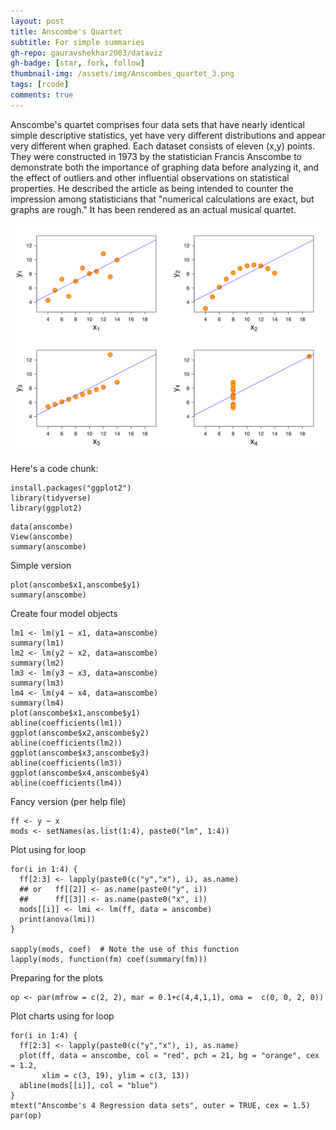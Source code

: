 ```yaml
---
layout: post
title: Anscombe's Quartet
subtitle: For simple summaries
gh-repo: gauravshekhar2003/dataviz
gh-badge: [star, fork, follow]
thumbnail-img: /assets/img/Anscombes_quartet_3.png
tags: [rcode]
comments: true
---
```


Anscombe's quartet comprises four data sets that have nearly identical simple descriptive statistics, yet have very different distributions and appear very different when graphed. Each dataset consists of eleven (x,y) points. They were constructed in 1973 by the statistician Francis Anscombe to demonstrate both the importance of graphing data before analyzing it, and the effect of outliers and other influential observations on statistical properties. He described the article as being intended to counter the impression among statisticians that "numerical calculations are exact, but graphs are rough." It has been rendered as an actual musical quartet.

![Anscombe's quartet](https://raw.githubusercontent.com/gauravshekhar2003/dataviz/master/assets/img/Anscombes_quartet_3.png)

Here's a code chunk:

~~~
install.packages("ggplot2")
library(tidyverse)
library(ggplot2)
~~~

~~~
data(anscombe)
View(anscombe)
summary(anscombe)
~~~

Simple version

~~~
plot(anscombe$x1,anscombe$y1)
summary(anscombe)
~~~


Create four model objects
~~~
lm1 <- lm(y1 ~ x1, data=anscombe)
summary(lm1)
lm2 <- lm(y2 ~ x2, data=anscombe)
summary(lm2)
lm3 <- lm(y3 ~ x3, data=anscombe)
summary(lm3)
lm4 <- lm(y4 ~ x4, data=anscombe)
summary(lm4)
plot(anscombe$x1,anscombe$y1)
abline(coefficients(lm1))
ggplot(anscombe$x2,anscombe$y2)
abline(coefficients(lm2))
ggplot(anscombe$x3,anscombe$y3)
abline(coefficients(lm3))
ggplot(anscombe$x4,anscombe$y4)
abline(coefficients(lm4))
~~~

Fancy version (per help file)

~~~
ff <- y ~ x
mods <- setNames(as.list(1:4), paste0("lm", 1:4))
~~~

Plot using for loop

~~~
for(i in 1:4) {
  ff[2:3] <- lapply(paste0(c("y","x"), i), as.name)
  ## or   ff[[2]] <- as.name(paste0("y", i))
  ##      ff[[3]] <- as.name(paste0("x", i))
  mods[[i]] <- lmi <- lm(ff, data = anscombe)
  print(anova(lmi))
}

sapply(mods, coef)  # Note the use of this function
lapply(mods, function(fm) coef(summary(fm)))
~~~


Preparing for the plots

~~~
op <- par(mfrow = c(2, 2), mar = 0.1+c(4,4,1,1), oma =  c(0, 0, 2, 0))
~~~

Plot charts using for loop

~~~
for(i in 1:4) {
  ff[2:3] <- lapply(paste0(c("y","x"), i), as.name)
  plot(ff, data = anscombe, col = "red", pch = 21, bg = "orange", cex = 1.2,
       xlim = c(3, 19), ylim = c(3, 13))
  abline(mods[[i]], col = "blue")
}
mtext("Anscombe's 4 Regression data sets", outer = TRUE, cex = 1.5)
par(op)
~~~
